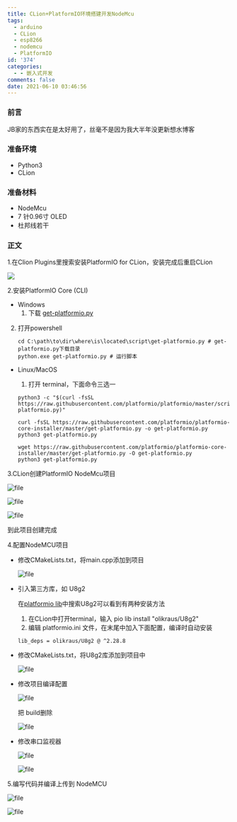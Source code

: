 ```yaml
---
title: CLion+PlatformIO环境搭建开发NodeMcu
tags:
  - arduino
  - CLion
  - esp8266
  - nodemcu
  - PlatformIO
id: '374'
categories:
  - - 嵌入式开发
comments: false
date: 2021-06-10 03:46:56
---
```


### 前言

JB家的东西实在是太好用了，丝毫不是因为我大半年没更新想水博客

### 准备环境

*   Python3
*   CLion

### 准备材料

*   NodeMcu
*   7 针0.96寸 OLED
*   杜邦线若干

### 正文

1.在Clion Plugins里搜索安装PlatformIO for CLion，安装完成后重启CLion

![](https://cdn.assets.taoidle.com/gh/taoidle/taoidle.github.io@master/assets/images/1623260501-image-1623260500170.png)

2.安装PlatformIO Core (CLI)

*   Windows
    1.  下载 [get-platformio.py](https://raw.githubusercontent.com/platformio/platformio-core-installer/master/get-platformio.py "get-platformio.py")

2.  打开powershell
    
    ```shell
    cd C:\path\to\dir\where\is\located\script\get-platformio.py # get-platformio.py下载目录
    python.exe get-platformio.py # 运行脚本
    ```
    

*   Linux/MacOS
    
    1.  打开 terminal，下面命令三选一
    
    ```shell
    python3 -c "$(curl -fsSL https://raw.githubusercontent.com/platformio/platformio/master/scripts/get-platformio.py)"
    ```
    
    ```shell
    curl -fsSL https://raw.githubusercontent.com/platformio/platformio-core-installer/master/get-platformio.py -o get-platformio.py
    python3 get-platformio.py
    ```
    
    ```shell
    wget https://raw.githubusercontent.com/platformio/platformio-core-installer/master/get-platformio.py -O get-platformio.py
    python3 get-platformio.py
    ```
    

3.CLion创建PlatformIO NodeMcu项目

![file](https://cdn.assets.taoidle.com/gh/taoidle/taoidle.github.io@master/assets/images/1623263906-image-1623263905423.png)

![file](https://cdn.assets.taoidle.com/gh/taoidle/taoidle.github.io@master/assets/images/1623264001-image-1623263999430.png)

![file](https://cdn.assets.taoidle.com/gh/taoidle/taoidle.github.io@master/assets/images/1623264411-image-1623264410352.png)

到此项目创建完成

4.配置NodeMCU项目

*   修改CMakeLists.txt，将main.cpp添加到项目
    
    ![file](https://cdn.assets.taoidle.com/gh/taoidle/taoidle.github.io@master/assets/images/1623264624-image-1623264622615.png)
    
*   引入第三方库，如 U8g2
    
    在[platformio lib](https://platformio.org/lib "platformio lib")中搜索U8g2可以看到有两种安装方法
    
    1.  在CLion中打开terminal，输入 pio lib install "olikraus/U8g2"
    2.  编辑 platformio.ini 文件，在末尾中加入下面配置，编译时自动安装
    
    ```
    lib_deps = olikraus/U8g2 @ ^2.28.8
    ```
    
*   修改CMakeLists.txt，将U8g2库添加到项目中
    
    ![file](https://cdn.assets.taoidle.com/gh/taoidle/taoidle.github.io@master/assets/images/1623266913-image-1623266912048.png)
    
*   修改项目编译配置
    
    ![file](https://cdn.assets.taoidle.com/gh/taoidle/taoidle.github.io@master/assets/images/1623267020-image-1623267019679.png)
    
    把 build删除
    
    ![file](https://cdn.assets.taoidle.com/gh/taoidle/taoidle.github.io@master/assets/images/1623267165-image-1623267164884.png)
    
*   修改串口监视器
    
    ![file](https://cdn.assets.taoidle.com/gh/taoidle/taoidle.github.io@master/assets/images/1623267367-image-1623267366364.png)
    
    ![file](https://cdn.assets.taoidle.com/gh/taoidle/taoidle.github.io@master/assets/images/1623267453-image-1623267452000.png)
    

5.编写代码并编译上传到 NodeMCU

![file](https://cdn.assets.taoidle.com/gh/taoidle/taoidle.github.io@master/assets/images/1623267695-image-1623267693765.png)

![file](https://cdn.assets.taoidle.com/gh/taoidle/taoidle.github.io@master/assets/images/1623267853-image-1623267850897.png)
